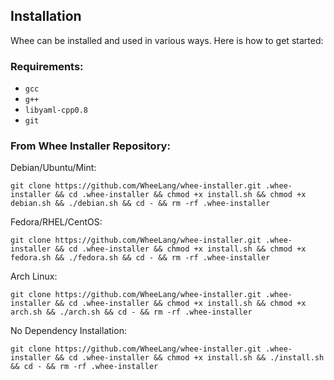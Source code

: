 ## Installation

Whee can be installed and used in various ways. Here is how to get started:

### Requirements:

- ```gcc```
- ```g++```
- ```libyaml-cpp0.8```
-  ```git```

### From Whee Installer Repository:
Debian/Ubuntu/Mint:
```
git clone https://github.com/WheeLang/whee-installer.git .whee-installer && cd .whee-installer && chmod +x install.sh && chmod +x debian.sh && ./debian.sh && cd - && rm -rf .whee-installer
```
Fedora/RHEL/CentOS:
```
git clone https://github.com/WheeLang/whee-installer.git .whee-installer && cd .whee-installer && chmod +x install.sh && chmod +x fedora.sh && ./fedora.sh && cd - && rm -rf .whee-installer
```
Arch Linux:
```
git clone https://github.com/WheeLang/whee-installer.git .whee-installer && cd .whee-installer && chmod +x install.sh && chmod +x arch.sh && ./arch.sh && cd - && rm -rf .whee-installer
```
No Dependency Installation:
```
git clone https://github.com/WheeLang/whee-installer.git .whee-installer && cd .whee-installer && chmod +x install.sh && ./install.sh && cd - && rm -rf .whee-installer
```

